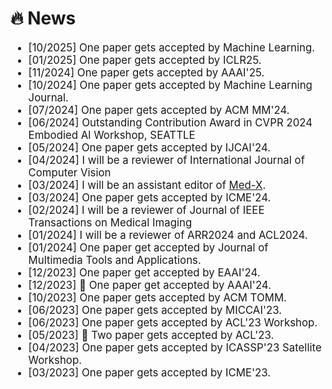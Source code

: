 # 🔥 News

<div class='paper-box-text' style="font-size: larger;" markdown="1">

- [10/2025] One paper gets accepted by Machine Learning.
- [01/2025] One paper gets accepted by ICLR25.
- [11/2024] One paper gets accepted by AAAI'25.
- [10/2024] One paper gets accepted by Machine Learning Journal.
- [07/2024] One paper gets accepted by ACM MM'24.
- [06/2024] Outstanding Contribution Award in CVPR 2024 Embodied Al Workshop, SEATTLE
- [05/2024] One paper gets accepted by IJCAI'24.
- [04/2024] I will be a reviewer of International Journal of Computer Vision
- [03/2024] I will be an assistant editor of [Med-X](https://link.springer.com/journal/44258/submission-guidelines?utm_source=baidu&utm_medium=cpc&utm_campaign=CONR_44258_CON1_CN_CNPL_01QX1_NEWLA-OAq3&utm_term=Med-X&utm_content=text_enggrp).
- [03/2024] One paper gets accepted by ICME'24.
- [02/2024] I will be a reviewer of Journal of IEEE Transactions on Medical Imaging
- [01/2024] I will be a reviewer of ARR2024 and ACL2024.
- [01/2024] One paper get accepted by Journal of Multimedia Tools and Applications.
- [12/2023] One paper get accepted by EAAI'24.
- [12/2023] 🎉 One paper get accepted by AAAI'24.
- [10/2023] One paper gets accepted by ACM TOMM.
- [06/2023] One paper gets accepted by MICCAI'23.
- [06/2023] One paper gets accepted by ACL'23 Workshop.
- [05/2023] 🎉 Two paper gets accepted by ACL'23.
- [04/2023] One paper gets accepted by ICASSP'23 Satellite Workshop.
- [03/2023] One paper gets accepted by ICME'23.

</div>
